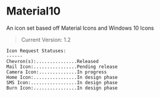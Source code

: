 # Material10
An icon set based off Material Icons and Windows 10 Icons

> Current Version: 1.2

```
Icon Request Statuses:
------
Chevron(s):...............Released
Mail Icon:................Pending release
Camera Icon:..............In progress
Home Icon:................In design phase
SMS Icon:.................In design phase
Burn Icon:................In design phase
```
